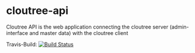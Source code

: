 cloutree-api
============

Cloutree API is the web application connecting the cloutree server (admin-interface and master data) with the cloutree client

Travis-Build: [![Build Status](https://travis-ci.org/mschachtel/cloutree-api.png?branch=master)](https://travis-ci.org/mschachtel/cloutree-api)